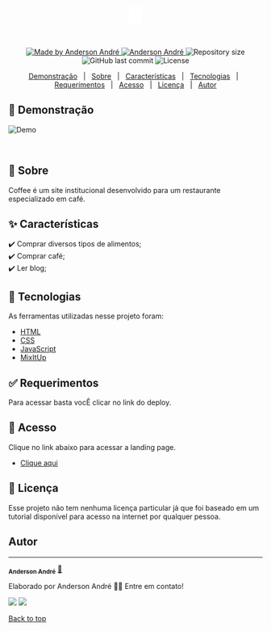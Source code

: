 <div align="center" id="top"> 
  <img src="./assets/img/logo.png" alt="Logo" />

&#xa0;

  <!-- <a href="https://podcastrnext.netlify.app">Demo</a> -->
</div>

<!-- <h1 align="center">Podcastr</h1> -->
<p align="center">

  <a href="https://github.com/Anderson-Andre-P/coffee-website">
    <img alt="Made by Anderson André" src="https://img.shields.io/badge/-Github-5659EB?style=for-the-badge&logo=Github&logoColor=white&link=https://github.com/Anderson-Andre-P" />
  </a>

  <a href="https://www.linkedin.com/in/anderson-andre-pereira/">
      <img alt="Anderson André" src="https://img.shields.io/badge/-Anderson%20André-5965e0?style=for-the-badge&logo=Linkedin&logoColor=white" />
   </a>

  <img alt="Repository size" src="https://img.shields.io/github/repo-size/Anderson-Andre-P/coffee-website?style=for-the-badge&label=Repo%20Size:&labelColor=5965e0&color=5965e0">
  
  </br>
  
  <!-- <img src="https://img.shields.io/badge/coffee-website-21.02.22-5965e0?style=for-the-badge&labelColor=5965e0"> -->

  <img alt="GitHub last commit" src="https://img.shields.io/github/last-commit/Anderson-Andre-P/podcastr?style=for-the-badge&label=last%20commit:&labelColor=5965e0&color=5965e0">
  <img alt="License" src="https://img.shields.io/badge/license-MIT-5965e0?style=for-the-badge&labelColor=5965e0&color=5965e0">
  <br />

</p>

<p align="center">
  <a href="#link-Demonstração">Demonstração</a> &#xa0; | &#xa0; 
  <a href="#dart-Sobre">Sobre</a> &#xa0; | &#xa0; 
  <a href="#sparkles-Características">Características</a> &#xa0; | &#xa0;
  <a href="#rocket-Tecnologias">Tecnologias</a> &#xa0; | &#xa0;
  <a href="#white_check_mark-Requerimentos">Requerimentos</a> &#xa0; | &#xa0;
  <a href="#checkered_flag-Acesso">Acesso</a> &#xa0; | &#xa0;
  <a href="#memo-Licença">Licença</a> &#xa0; | &#xa0;
  <a href="https://github.com/{{anderson-andre-p}}" target="_blank">Autor</a>
</p>

## :link: Demonstração

![Demo](/preview.png)

<br>

## :dart: Sobre

Coffee é um site institucional desenvolvido para um restaurante especializado em café.

## :sparkles: Características

:heavy_check_mark: Comprar diversos tipos de alimentos;\
:heavy_check_mark: Comprar café;\
:heavy_check_mark: Ler blog;

## :rocket: Tecnologias

As ferramentas utilizadas nesse projeto foram:

- [HTML](https://developer.mozilla.org/pt-BR/docs/Web/HTML)
- [CSS](https://developer.mozilla.org/pt-BR/docs/Web/CSS/)
- [JavaScript](https://developer.mozilla.org/pt-BR/docs/Web/JavaScript/)
- [MixItUp](https://www.kunkalabs.com/mixitup/)

## :white_check_mark: Requerimentos

Para acessar basta vocÊ clicar no link do deploy.

## :checkered_flag: Acesso

Clique no link abaixo para acessar a landing page.

- [Clique aqui](https://anderson-andre-p.github.io/coffee-website/)

## :memo: Licença

Esse projeto não tem nenhuma licença particular já que foi baseado em um tutorial disponível para acesso na internet por qualquer pessoa.

## Autor

---

<a href="https://www.linkedin.com/in/anderson-andre-pereira/">
 <sub><b>Anderson André</b></sub></a> <a href="https://www.linkedin.com/in/anderson-andre-pereira/" title="LinkedIn">🚀</a>

Elaborado por Anderson André 👋🏽 Entre em contato!

 <div> 
  <a href = "mailto:andreandersoncaue.e@gmail.com"><img src="https://img.shields.io/badge/-Gmail-%23333?style=for-the-badge&logo=gmail&logoColor=white" target="_blank"></a>
  <a href="https://www.linkedin.com/in/anderson-andre-pereira/" target="_blank"><img src="https://img.shields.io/badge/-LinkedIn-%230077B5?style=for-the-badge&logo=linkedin&logoColor=white" target="_blank"></a> 
</div>

<a href="#top">Back to top</a>
